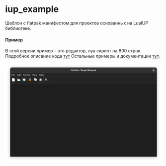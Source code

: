 # iup_example
Шаблон с flatpak манифестом для проектов основанных на LuaIUP библиотеке.

#### Пример
В этой версии пример - это редактор, луа скрипт на 800 строк. Подробное описание кода [тут](https://www.tecgraf.puc-rio.br/iup/en/tutorial/tutorial3.html)
Остальные примеры и документации [тут](https://www.tecgraf.puc-rio.br/iup/).

![Exampke screenshot](/screenshot.png)
